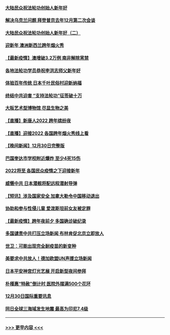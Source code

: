 #### [大陆民众祝法轮功创始人新年好](../pages/prog202/a103308650.md?t=01011150) 
#### [解决乌克兰问题 拜登普京去年12月第二次会谈](../pages/prog202/a103308858.md?t=01011150) 
#### [大陆民众祝法轮功创始人新年好（二）](../pages/prog202/a103308646.md?t=01011150) 
#### [迎新年 澳洲新西兰跨年烟火秀](../pages/prog202/a103308706.md?t=01011150) 
#### [【最新疫情】澳增破3.2万例 南非解除宵禁](../pages/prog202/a103308683.md?t=01011150) 
#### [各地法轮功学员恭祝李洪志师父新年好](../pages/prog202/a103308618.md?t=01011150) 
#### [体验百年传统 日本千叶民俗村迎新纳福](../pages/prog202/a103308484.md?t=01011150) 
#### [终结中共迫害 “支持法轮功”征签破十万](../pages/prog202/a103308597.md?t=01011150) 
#### [大阪艺术型博物馆 尽显生物之美](../pages/prog202/a103308384.md?t=01011150) 
#### [【直播】新唐人2022 跨年缤纷夜](../pages/prog202/a103303736.md?t=01011150) 
#### [【直播】迎接2022 各国跨年烟火秀线上看](../pages/prog202/a103308120.md?t=01011150) 
#### [【晚间新闻】12月30日完整版](../pages/prog202/a103307967.md?t=01011150) 
#### [巴国奎达市学校附近爆炸 至少4死15伤](../pages/prog202/a103307970.md?t=01011150) 
#### [2022将至 各国民众疫情之下迎接新年](../pages/prog202/a103307787.md?t=01011150) 
#### [威慑中共 日本潜舰将配远程潜射导弹](../pages/prog202/a103307756.md?t=01011150) 
#### [【短讯】涉及国家安全 加拿大勒令中国移动退出](../pages/prog202/a103307497.md?t=01011150) 
#### [协助和参与性侵儿童 爱泼斯坦前女友被定罪](../pages/prog202/a103307555.md?t=01011150) 
#### [【最新疫情】跨年夜前夕 多国确诊破纪录](../pages/prog202/a103307514.md?t=01011150) 
#### [多国谴责中共打压立场新闻 布林肯促北京立即放人](../pages/prog202/a103307473.md?t=01011150) 
#### [世卫：可能出现完全耐疫苗的新变种](../pages/prog202/a103306914.md?t=01011150) 
#### [美要求中共放人！德加欧盟UN声援立场新闻](../pages/prog202/a103306865.md?t=01011150) 
#### [日本平安神宫灯光艺展 开启新型夜间参拜](../pages/prog202/a103306858.md?t=01011150) 
#### [朴槿惠“特赦”倒计时 医院外摆满500个花环](../pages/prog202/a103306880.md?t=01011150) 
#### [12月30日国际重要讯息](../pages/prog202/a103306852.md?t=01011150) 
#### [同日全球三海域发生地震 最高为印尼7.4级](../pages/prog202/a103306790.md?t=01011150) 

----
#### [ >>> 更早内容 <<< ](../indexes/prog202-earlier.md)

